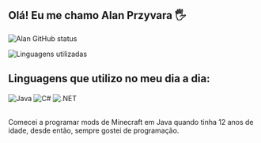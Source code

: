 ## Olá! Eu me chamo Alan Przyvara 🖐️

![Alan GitHub status](https://github-readme-stats.vercel.app/api?username=YiipHuhu&show_icons=true&theme=nightowl&count_private=true)

![Linguagens utilizadas](https://github-readme-stats.vercel.app/api/top-langs/?username=YiipHuhu&layout=compact)

## Linguagens que utilizo no meu dia a dia:

<div style="display: inline_block">
  <img align="center" alt="Java" src="https://img.shields.io/badge/JAVA-ED8B00?style=for-the-badge&logo=openjdk&logoColor=white" />
  <img align="center" alt="C#" src="https://img.shields.io/badge/C%23-239120?style=for-the-badge&logo=c-sharp&logoColor=white" />
  <img align="center" alt=".NET" src="https://img.shields.io/badge/.NET MAIU-5C2D91?style=for-the-badge&logo=.net&logoColor=white" />
</div><br/>

Comecei a programar mods de Minecraft em Java quando tinha 12 anos de idade, desde então, sempre gostei de programação.
